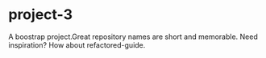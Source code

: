 # project-3
A boostrap project.Great repository names are short and memorable. Need inspiration? How about refactored-guide.
